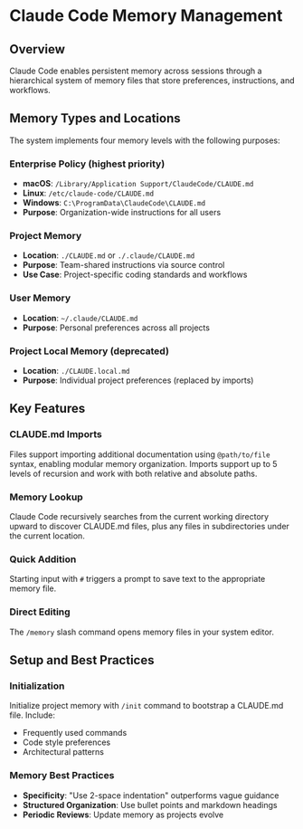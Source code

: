 # Claude Code Memory Management

## Overview

Claude Code enables persistent memory across sessions through a hierarchical system of memory files that store preferences, instructions, and workflows.

## Memory Types and Locations

The system implements four memory levels with the following purposes:

### Enterprise Policy (highest priority)

- **macOS**: `/Library/Application Support/ClaudeCode/CLAUDE.md`
- **Linux**: `/etc/claude-code/CLAUDE.md`
- **Windows**: `C:\ProgramData\ClaudeCode\CLAUDE.md`
- **Purpose**: Organization-wide instructions for all users

### Project Memory

- **Location**: `./CLAUDE.md` or `./.claude/CLAUDE.md`
- **Purpose**: Team-shared instructions via source control
- **Use Case**: Project-specific coding standards and workflows

### User Memory

- **Location**: `~/.claude/CLAUDE.md`
- **Purpose**: Personal preferences across all projects

### Project Local Memory (deprecated)

- **Location**: `./CLAUDE.local.md`
- **Purpose**: Individual project preferences (replaced by imports)

## Key Features

### CLAUDE.md Imports

Files support importing additional documentation using `@path/to/file` syntax, enabling modular memory organization. Imports support up to 5 levels of recursion and work with both relative and absolute paths.

### Memory Lookup

Claude Code recursively searches from the current working directory upward to discover CLAUDE.md files, plus any files in subdirectories under the current location.

### Quick Addition

Starting input with `#` triggers a prompt to save text to the appropriate memory file.

### Direct Editing

The `/memory` slash command opens memory files in your system editor.

## Setup and Best Practices

### Initialization

Initialize project memory with `/init` command to bootstrap a CLAUDE.md file. Include:
- Frequently used commands
- Code style preferences
- Architectural patterns

### Memory Best Practices

- **Specificity**: "Use 2-space indentation" outperforms vague guidance
- **Structured Organization**: Use bullet points and markdown headings
- **Periodic Reviews**: Update memory as projects evolve
